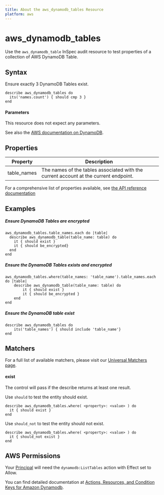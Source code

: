 ```yaml
---
title: About the aws_dynamodb_tables Resource
platform: aws
---
```


# aws\_dynamodb\_tables

Use the `aws_dynamodb_table` InSpec audit resource to test properties of a collection of AWS DynamoDB Table.

## Syntax

 Ensure exactly 3 DynamoDB Tables exist.

    describe aws_dynamodb_tables do
      its('names.count') { should cmp 3 }
    end
    
#### Parameters

This resource does not expect any parameters.

See also the [AWS documentation on DynamoDB](https://docs.aws.amazon.com/dynamodb/?id=docs_gateway).

## Properties

|Property                     | Description|
| ---                         | --- |
|table\_names                 | The names of the tables associated with the current account at the current endpoint. |


For a comprehensive list of properties available, see [the API reference documentation](https://docs.aws.amazon.com/amazondynamodb/latest/APIReference/API_ListTables.html)

## Examples

##### Ensure DynamoDB Tables are encrypted

    aws_dynamodb_tables.table_names.each do |table|
      describe aws_dynamodb_table(table_name: table) do
        it { should exist }
        it { should be_encrypted}
      end
    end

##### Ensure the DynamoDB Tables exists and encrypted
    aws_dynamodb_tables.where(table_names: 'table_name').table_names.each do |table|
        describe aws_dynamodb_table(table_name: table) do
            it { should exist }
            it { should be_encrypted }
        end
    end

##### Ensure the DynamoDB table exist
    describe aws_dynamodb_tables do
        its('table_names') { should include 'table_name'}
    end

## Matchers

For a full list of available matchers, please visit our [Universal Matchers page](https://www.inspec.io/docs/reference/matchers/).

#### exist

The control will pass if the describe returns at least one result.

Use `should` to test the entity should exist.

    describe aws_dynamodb_tables.where( <property>: <value> ) do
      it { should exist }
    end

Use `should_not` to test the entity should not exist.

    describe aws_dynamodb_tables.where( <property>: <value> ) do
      it { should_not exist }
    end

## AWS Permissions

Your [Principal](https://docs.aws.amazon.com/IAM/latest/UserGuide/intro-structure.html#intro-structure-principal) will need the `dynamodb:ListTables` action with Effect set to Allow.

You can find detailed documentation at [Actions, Resources, and Condition Keys for Amazon Dynamodb](https://docs.aws.amazon.com/IAM/latest/UserGuide/list_amazondynamodb.html).
